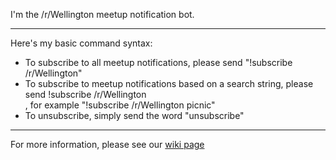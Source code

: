 I'm the /r/Wellington meetup notification bot.

---

Here's my basic command syntax:

- To subscribe to all meetup notifications, please send "!subscribe /r/Wellington"
- To subscribe to meetup notifications based on a search string, please send !subscribe /r/Wellington <SEARCH STRING>, for example "!subscribe /r/Wellington picnic"
- To unsubscribe, simply send the word "unsubscribe"

---

For more information, please see our [wiki page](/r/Wellington/wiki/meetup-notifications)
